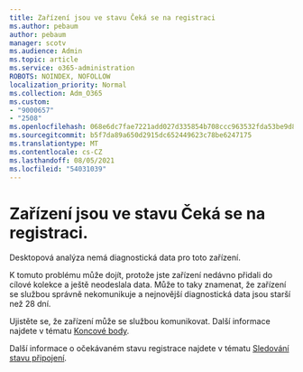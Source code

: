 ```yaml
---
title: Zařízení jsou ve stavu Čeká se na registraci
ms.author: pebaum
author: pebaum
manager: scotv
ms.audience: Admin
ms.topic: article
ms.service: o365-administration
ROBOTS: NOINDEX, NOFOLLOW
localization_priority: Normal
ms.collection: Adm_O365
ms.custom:
- "9000657"
- "2508"
ms.openlocfilehash: 068e6dc7fae7221add027d335854b708ccc963532fda53be9d8f54bc578abab6
ms.sourcegitcommit: b5f7da89a650d2915dc652449623c78be6247175
ms.translationtype: MT
ms.contentlocale: cs-CZ
ms.lasthandoff: 08/05/2021
ms.locfileid: "54031039"
---
```

# <a name="devices-are-in-awaiting-enrollment-state"></a>Zařízení jsou ve stavu Čeká se na registraci.

Desktopová analýza nemá diagnostická data pro toto zařízení. 

K tomuto problému může dojít, protože jste zařízení nedávno přidali do cílové kolekce a ještě neodeslala data. Může to taky znamenat, že zařízení se službou správně nekomunikuje a nejnovější diagnostická data jsou starší než 28 dní.

Ujistěte se, že zařízení může se službou komunikovat. Další informace najdete v tématu [Koncové body](https://docs.microsoft.com/configmgr/desktop-analytics/enable-data-sharing#endpoints).

Další informace o očekávaném stavu registrace najdete v tématu [Sledování stavu připojení](https://docs.microsoft.com/configmgr/desktop-analytics/monitor-connection-health#awaiting-enrollment).